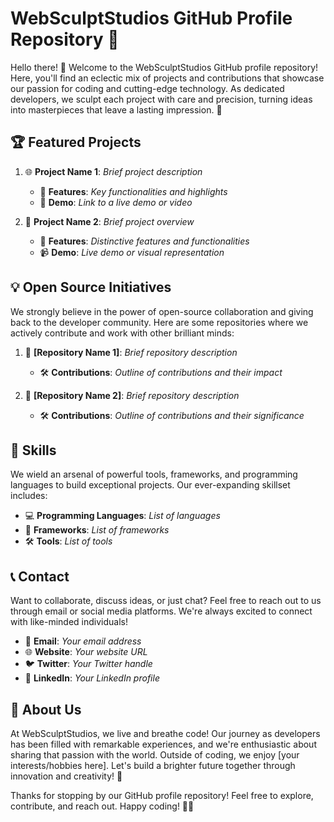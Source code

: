 # WebSculptStudios GitHub Profile Repository 🚀

Hello there! 👋 Welcome to the WebSculptStudios GitHub profile repository! Here, you'll find an eclectic mix of projects and contributions that showcase our passion for coding and cutting-edge technology. As dedicated developers, we sculpt each project with care and precision, turning ideas into masterpieces that leave a lasting impression. 🎨

## 🏆 Featured Projects

1. 🌐 **Project Name 1**: _Brief project description_
   - 🚀 **Features**: _Key functionalities and highlights_
   - 🎥 **Demo**: _Link to a live demo or video_

2. 📱 **Project Name 2**: _Brief project overview_
   - 🌟 **Features**: _Distinctive features and functionalities_
   - 📹 **Demo**: _Live demo or visual representation_

## 💡 Open Source Initiatives

We strongly believe in the power of open-source collaboration and giving back to the developer community. Here are some repositories where we actively contribute and work with other brilliant minds:

1. 🤝 **[Repository Name 1]**: _Brief repository description_
   - 🛠️ **Contributions**: _Outline of contributions and their impact_

2. 🤝 **[Repository Name 2]**: _Brief repository description_
   - 🛠️ **Contributions**: _Outline of contributions and their significance_

## 🔧 Skills

We wield an arsenal of powerful tools, frameworks, and programming languages to build exceptional projects. Our ever-expanding skillset includes:

- 💻 **Programming Languages**: _List of languages_
- 🚀 **Frameworks**: _List of frameworks_
- 🛠️ **Tools**: _List of tools_

## 📞 Contact

Want to collaborate, discuss ideas, or just chat? Feel free to reach out to us through email or social media platforms. We're always excited to connect with like-minded individuals!

- 📧 **Email**: _Your email address_
- 🌐 **Website**: _Your website URL_
- 🐦 **Twitter**: _Your Twitter handle_
- 💼 **LinkedIn**: _Your LinkedIn profile_

## 🌟 About Us

At WebSculptStudios, we live and breathe code! Our journey as developers has been filled with remarkable experiences, and we're enthusiastic about sharing that passion with the world. Outside of coding, we enjoy [your interests/hobbies here]. Let's build a brighter future together through innovation and creativity! 🌈

Thanks for stopping by our GitHub profile repository! Feel free to explore, contribute, and reach out. Happy coding! 🚀😊
